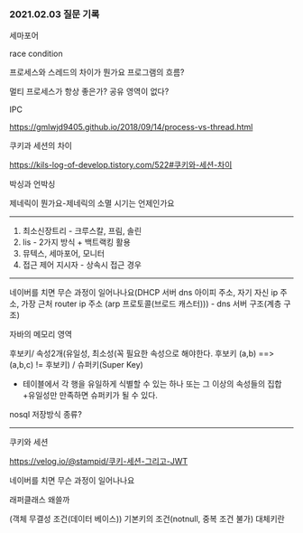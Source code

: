 ###  2021.02.03 질문 기록

세마포어

race condition

프로세스와 스레드의 차이가 뭔가요 프로그램의 흐름?

멀티 프로세스가 항상 좋은가? 공유 영역이 없다?

IPC

https://gmlwjd9405.github.io/2018/09/14/process-vs-thread.html

쿠키과 세션의 차이

https://kils-log-of-develop.tistory.com/522#쿠키와-세션-차이

박싱과 언박싱

제네릭이 뭔가요-제네릭의 소멸 시기는 언제인가요

---

1. 최소신장트리 - 크루스칼, 프림, 솔린
2. lis - 2가지 방식 + 백트랙킹 활용
3. 뮤텍스, 세마포어, 모니터
4. 접근 제어 지시자 - 상속시 접근 경우
---

네이버를 치면 무슨 과정이 일어나나요(DHCP 서버
dns 아이피 주소, 자기 자신 ip 주소, 가장 근처 router ip 주소 (arp 프로토콜(브로드 캐스터))) - dns 서버 구조(계층 구조) 

자바의 메모리 영역

후보키/ 속성2개(유일성, 최소성(꼭 필요한 속성으로 해야한다. 후보키 (a,b) ==> (a,b,c) != 후보키) / 슈퍼키(Super Key)
- 테이블에서 각 행을 유일하게 식별할 수 있는 하나 또는 그 이상의 속성들의 집합+유일성만 만족하면 슈퍼키가 될 수 있다.

nosql 저장방식 종류?

---

쿠키와 세션

https://velog.io/@stampid/쿠키-세션-그리고-JWT

네이버를 치면 무슨 과정이 일어나나요

래퍼클래스 왜쓸까

(객체 무결성 조건(데이터 베이스))
기본키의 조건(notnull, 중복 조건 불가)
대체키란
